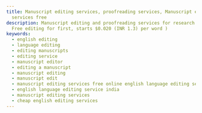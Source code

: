 ```yaml
---
title: Manuscript editing services, proofreading services, Manuscript editing
  services free
description: Manuscript editing and proofreading services for research paper.
  Free editing for first, starts $0.020 (INR 1.3) per word )
keywords:
  - english editing
  - language editing
  - editing manuscripts
  - editing service
  - manuscript editor
  - editing a manuscript
  - manuscript editing
  - manuscript edit
  - manuscript editing services free online english language editing service
  - english language editing service india
  - manuscript editing services
  - cheap english editing services
---
```

